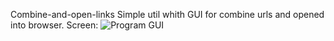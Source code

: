 Combine-and-open-links
Simple util whith GUI for combine urls and opened into browser.
Screen:
![Program GUI](http://i.piccy.info/i9/25f6118492044227b42182ffe09f7256/1498485626/57151/1157349/Snymok_ekrana_ot_2017_06_26_16_57_24.png)